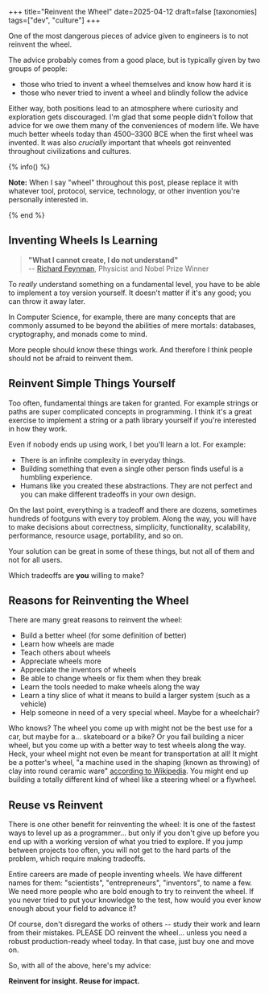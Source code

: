 +++
title="Reinvent the Wheel"
date=2025-04-12
draft=false
[taxonomies]
tags=["dev", "culture"]
+++
 
One of the most dangerous pieces of advice given to engineers is to not reinvent the wheel. 

The advice probably comes from a good place, but is typically given by two groups of people: 
- those who tried to invent a wheel themselves and know how hard it is
- those who never tried to invent a wheel and blindly follow the advice

Either way, both positions lead to an atmosphere where curiosity and exploration gets discouraged.
I'm glad that some people didn't follow that advice for we owe them many of the conveniences of modern life.
We have much better wheels today than 4500–3300 BCE when the first wheel was invented.
It was also *crucially* important that wheels got reinvented throughout civilizations and cultures.

{% info() %}

**Note:** When I say "wheel" throughout this post, please replace it with whatever
tool, protocol, service, technology, or other invention you're personally interested in. 

{% end %}

## Inventing Wheels Is Learning 

> **"What I cannot create, I do not understand"**  
> -- [Richard Feynman](https://en.wikipedia.org/wiki/Richard_Feynman), Physicist and Nobel Prize Winner

To *really* understand something on a fundamental level, you have to be able to implement a toy version yourself. 
It doesn't matter if it's any good; you can throw it away later.

In Computer Science, for example, there are many concepts that are commonly assumed to be beyond the abilities of mere mortals:
databases, cryptography, and monads come to mind.

More people should know these things work. 
And therefore I think people should not be afraid to reinvent them. 

## Reinvent Simple Things Yourself

Too often, fundamental things are taken for granted. 
For example strings or paths are super complicated concepts in programming.
I think it's a great exercise to implement a string or a path library yourself
if you're interested in how they work.

Even if nobody ends up using work, I bet you'll learn a lot. For example:

- There is an infinite complexity in everyday things. 
- Building something that even a single other person finds useful is a humbling experience. 
- Humans like you created these abstractions. They are not perfect and you can make different tradeoffs in your own design. 

On the last point, everything is a tradeoff and there are dozens, sometimes hundreds of footguns with every toy problem. 
Along the way, you will have to make decisions about correctness, simplicity, functionality, scalability, performance, resource usage, portability, and so on.

Your solution can be great in some of these things, but not all of them and not for all users.

Which tradeoffs are **you** willing to make?

## Reasons for Reinventing the Wheel

There are many great reasons to reinvent the wheel: 

* Build a better wheel (for some definition of better)
* Learn how wheels are made 
* Teach others about wheels
* Appreciate wheels more
* Appreciate the inventors of wheels
* Be able to change wheels or fix them when they break
* Learn the tools needed to make wheels along the way
* Learn a tiny slice of what it means to build a larger system (such as a vehicle)
* Help someone in need of a very special wheel. Maybe for a wheelchair?

Who knows? The wheel you come up with might not be the best use for a car, but maybe for a... skateboard or a bike?
Or you fail building a nicer wheel, but you come up with a better way to test wheels along the way.
Heck, your wheel might not even be meant for transportation at all! 
It might be a potter's wheel, "a machine used in the shaping (known as throwing) of clay into round ceramic ware" [according to Wikipedia](https://en.wikipedia.org/wiki/Wheel).
You might end up building a totally different kind of wheel like a steering wheel or a flywheel.

## Reuse vs Reinvent 

There is one other benefit for reinventing the wheel:
It is one of the fastest ways to level up as a programmer... but only if you don't give up before you end up with a working version of what you tried to explore.
If you jump between projects too often, you will not get to the hard parts of the problem, which require making tradeoffs.

Entire careers are made of people inventing wheels.
We have different names for them: "scientists", "entrepreneurs", "inventors", to name a few.
We need more people who are bold enough to try to reinvent the wheel.
If you never tried to put your knowledge to the test, how would you ever know enough about your field to advance it?

Of course, don't disregard the works of others -- study their work and learn from their mistakes.
PLEASE DO reinvent the wheel... unless you need a robust production-ready wheel today. In that case, just buy one and move on.

So, with all of the above, here's my advice: 

**Reinvent for insight. Reuse for impact.**
